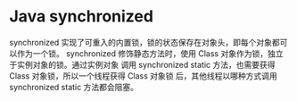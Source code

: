 # Java synchronized

synchronized 实现了可重入的内置锁，锁的状态保存在对象头，即每个对象都可以作为一个锁。
synchronized 修饰静态方法时，使用 Class 对象作为锁，独立于实例对象的锁。通过实例对象
调用 synchronized static 方法，也需要获得 Class 对象锁，所以一个线程获得 Class 对象锁
后，其他线程以哪种方式调用 synchronized static 方法都会阻塞。
